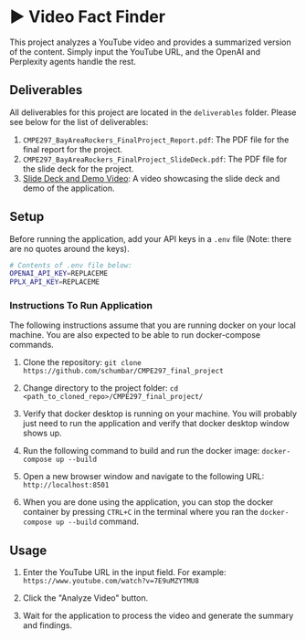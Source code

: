 # ▶️ Video Fact Finder

This project analyzes a YouTube video and provides a summarized version of the content.
Simply input the YouTube URL, and the OpenAI and Perplexity agents handle the rest.

## Deliverables

All deliverables for this project are located in the `deliverables` folder.
Please see below for the list of deliverables:

1. `CMPE297_BayAreaRockers_FinalProject_Report.pdf`: The PDF file for the final report for the project.
2. `CMPE297_BayAreaRockers_FinalProject_SlideDeck.pdf`: The PDF file for the slide deck for the project.
3. [Slide Deck and Demo Video](https://youtu.be/2qAIi6h4RcQ): A video showcasing the slide deck and demo of the application.

## Setup

Before running the application, add your API keys in a `.env` file (Note: there are no quotes around the keys).

```bash
# Contents of .env file below:
OPENAI_API_KEY=REPLACEME
PPLX_API_KEY=REPLACEME
```

### Instructions To Run Application

The following instructions assume that you are running docker on your local machine.
You are also expected to be able to run docker-compose commands.

1. Clone the repository:
`git clone https://github.com/schumbar/CMPE297_final_project`

2. Change directory to the project folder:
`cd <path_to_cloned_repo>/CMPE297_final_project/`

3. Verify that docker desktop is running on your machine. You will probably just need to run the application and verify that docker desktop window shows up.

4. Run the following command to build and run the docker image:
`docker-compose up --build`

5. Open a new browser window and navigate to the following URL:
`http://localhost:8501`

6. When you are done using the application, you can stop the docker container by pressing `CTRL+C` in the terminal where you ran the `docker-compose up --build` command.

## Usage

1. Enter the YouTube URL in the input field.
For example:
`https://www.youtube.com/watch?v=7E9uMZYTMU8`

2. Click the "Analyze Video" button.

3. Wait for the application to process the video and generate the summary and findings.
